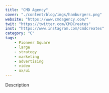 ```yaml
---
title: "CMD Agency"
cover: "./content/blog/imgs/hamburgers.png"
website: "https://www.cmdagency.com/"
twit: "https://twitter.com/CMDCreates"
inst: "https://www.instagram.com/cmdcreates"
category: "C"
tags:
    - Pioneer Square
    - large
    - strategy
    - marketing
    - advertising
    - video
    - ux/ui
---
```


Description

